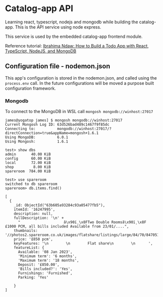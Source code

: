 # Catalog-app API

Learning react, typescript, nodejs and mongodb while building the catalog-app. This is the API service using node express. 

This service is used by the embedded catalog-app frontend module.



Reference tutorial: [Ibrahima Ndaw: How to Build a Todo App with React, TypeScript, NodeJS, and MongoDB](https://www.freecodecamp.org/news/how-to-build-a-todo-app-with-react-typescript-nodejs-and-mongodb/)


## Configuration file - nodemon.json

This app's configuration is stored in the nodemon.json, and called using the `process.env` call. 
In the future configurations will be moved a purpose built configuration framework.

### Mongodb

To connect to the MongoDB in WSL call `mongosh mongodb://winhost:27017`

```
james@yogatop james] $ mongosh mongodb://winhost:27017
Current Mongosh Log ID: 63d526bad489c1467f9f85dc
Connecting to:          mongodb://winhost:27017/?directConnection=true&appName=mongosh+1.6.1
Using MongoDB:          6.0.1
Using Mongosh:          1.6.1

test> show dbs
admin       40.00 KiB
config      60.00 KiB
local       72.00 KiB
shop         8.00 KiB
spareroom  784.00 KiB

test> use spareroom
switched to db spareroom
spareroom> db.items.find()

[
  {
    _id: ObjectId("63b605a93284c93a05477fb5"),
    itemId: '16247995',
    description: null,
    fullDescription: '\n' +
      "                    â­\x90ï¸\x8FTwo Double Roomsâ­\x90ï¸\x8F  £1000 PCM, all bills included Available from 23/01/....",
    thumbnails: '//photos2.spareroom.co.uk/images/flatshare/listings/large/84/70/84705139.jpg',
    price: '£850 pcm',
    keyFeatures: '\n        \n        Flat share\n        \n      ',
    featureList: {
      Available: '08 Jan 2023',
      'Minimum term': '6 months',
      'Maximum term': '18 months',
      Deposit: '£850.00',
      'Bills included?': 'Yes',
      Furnishings: 'Furnished',
      Parking: 'Yes'
    
    }
]

```

